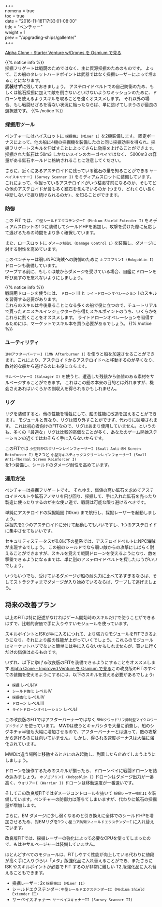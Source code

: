 +++  
nomenu = true  
toc = true  
date = "2016-11-18T17:33:01-08:00"  
title = "ベンチャー"  
weight = 1  
prev = "/upgrading-ships/gallente/"  
+++

<object type="image/svg+xml" data="https://o.smium.org/api/convert/119454/svg/119454-alpha-clone---starter-venture-wdrones.svg?privatetoken=8529239342533574656"><a href="https://o.smium.org/loadout/private/119454/8529239342533574656">Alpha Clone - Starter Venture w/Drones を Osmium で見る</a></object>

{{% notice info %}}  
採掘フリゲートは戦闘のためではなく、主に資源採掘のためのものです。 よって、この船のタレットハードポイントは武器ではなく採掘レーザーによって埋まることになります。  
**武装せずに**残しておきましょう。 アステロイドベルトでの自己防衛のため、もしくは鉱石採掘に加えて敵を倒さないといけないようなミッションのために、ドローンを使えるようスキルを取ることを強くオススメします。 それ以外の場合、もし戦闘せざるを得ない状況に陥ったならば、単に逃げてしまうのが最良の選択肢です。
{{% /notice %}}

### 採掘用ツール

ベンチャーにはハイスロットに `採掘機I (Miner I)` を2機装備します。 固定ボーナスによって、他の船に4機の採掘機を装備したのと同じ採掘効率を得られ、採掘フリゲートスキルを伸ばすことによってさらに効率を上げることができます。 採掘された鉱石は 50m3 しかないメインのカーゴベイではなく、 5000m3 の容量がある鉱石ホールドに格納されることに注意してください。

さらに、近くにあるアステロイドに残っている鉱石の量を知ることができる `サーベイスキャナーI (Survey Scanner I)` をミディアムスロットに装備しています。これによって、今掘っているアステロイドがいつ枯渇寸前になるのか、そしてどの他のアステロイドが最も多く鉱石を含んでいるのか (つまり、どれくらい長く中断しないで掘り続けられるのか) 、を知ることができます。

### 防御

この FIT では、 `中型シールドエクステンダーI (Medium Shield Extender I)` をミディアムスロットの1つに装備してシールドHPを追加し、攻撃を受けた際に反応して逃げるための時間をより多く確保しています。

また、ロースロットに `ダメージ制御I (Damage Control I)` を装備し、ダメージに対する耐性を高めています。

このベンチャーは弱いNPC海賊への防御のために `ホブゴブリンI (Hobgoblin I)` ドローンも装備しています。  
ワープする前に、もしくは敵からダメージを受けている場合、自艦にドローンを呼び戻すのを忘れないようにしましょう。

{{% notice info %}}  
戦闘用ドローンを使うには、 `ドローン` III と `ライトドローンオペレーション` I のスキルを習得する必要があります。  
これらのスキルは今後乗ることになる多くの船で役に立つので、チュートリアルで貰ったミニスキルインジェクターから得たスキルポイントのうち、いくらかをこれらに割くことをオススメします。 ライトドローンオペレーションを習得するためには、マーケットでスキル本を買う必要があるでしょう。
{{% /notice %}}

### ユーティリティ

`1MNアフターバーナーI (1MN Afterburner I)` を使うと船を加速させることができます。これにより、アステロイドからアステロイドへと移動するのが早くなり、敵対的な船から逃げるのにも役に立ちます。

`サルベージャーI (Salvager I)` を使うと、遭遇した残骸から価値のある素材をサルベージすることができます。 これはこの船の本来の目的とは外れますが、機会さえあればいくらかの副収入を得られるかもしれません。

### リグ

リグを装備すると、他の性能を犠牲にして、船の性能に改造を加えることができます。 モジュールと異なり、リグは取り外すことができず、代わりに破壊されます。 これは初心者向けのFITなので、リグはあまり使用していません。というのも、多くの「最適な」リグは比較的高価なことが多く、あなたのゲーム開始ステーションの近くではおそらく手に入らないからです。

このFITでは `小型対EMスクリーンレインフォーサーI (Small Anti-EM Screen Reinforcer I)` を2つと `小型対キネティックスクリーンレインフォーサーI (Small Anti-Thermal Screen Reinforcer I)`  
を1つ装備し、シールドのダメージ耐性を高めています。

### 運用方法

ベンチャーは採掘フリゲートです。 それゆえ、価値の高い鉱石を求めてアステロイドベルトや鉱石アノマリを飛び回り、採掘して、手に入れた鉱石を売ったり製造に使ったりするのが主な使い道で、戦闘は可能な限り避けるべきです。

単純にアステロイドの採掘範囲 (10km) まで航行し、採掘レーザーを起動しましょう。  
採掘先を2つのアステロイドに分けて起動してもいいですし、1つのアステロイドに集中させてもいいです。

セキュリティステータスが0.8以下の星系では、アステロイドベルトにNPC海賊が出現するでしょう。 この船のシールドでなら弱い敵からの攻撃にしばらく耐えることができますが、スキルを覚えて戦闘ドローンを使えるようになり、敵を撃墜できるようになるまでは、単に別のアステロイドベルトを探したほうがいいでしょう。

いつもいつでも、受けているダメージが船の耐久力に比べて多すぎるならば、そしてストラクチャまでダメージが入り始めているならば、ワープして逃げましょう。

## 将来の改善プラン

以上のFITは特に記述がなければゲーム開始時のスキルだけで使うことができるはずで、比較的安価で手に入りやすいモジュールを使っています。

スキルポイントとISKが手に入るにつれて、より強力なモジュールをFITできるようになり、それにより船の性能が上がっていくでしょう。 これらのモジュールはマーケットハブでないと簡単には手に入らないかもしれませんが、買いに行くだけの価値はあるものです。

いずれ、以下に挙げる改良版のFITを装備できるようにすることをオススメします:<object type="image/svg+xml" data="https://o.smium.org/api/convert/118496/svg/118496-alpha-clone---improved-venture.svg?privatetoken=1980229761703608320"><a href="https://o.smium.org/loadout/private/118496/1980229761703608320">Alpha Clone - Improved Venture を Osmium で見る</a></object>この改良版のFITのすべての装備を使えるようにするには、以下のスキルを覚える必要があるでしょう:

* `採掘` レベルIV
* `シールド強化` レベルIV
* `採掘強化` レベルIV
* `ドローン` レベルIII
* `ライトドローンオペレーション` レベルI

この改良版のFITではアフターバーナーではなく `5MNクワッドリフ抑制型マイクロワープドライブ` を使っています。 MWDは使うとキャパシタを大量に消費し、船のシグネチャ半径も大幅に増加させるので、アフターバーナーとは違って、敵の攻撃から逃げるのには向いていません。 しかし、得られる速度ボーナスは大幅に強化されています。

MWDは違う場所に移動するときにのみ起動し、到着したら止めてしまうようにしましょう。

ドローンを操作するためのスキルが揃ったら、ドローンベイに戦闘ドローンを詰め込みましょう。 `ホブゴブリンI (Hobgoblin I)` ドローンはダメージ出力が一番高く、`ウォリアーI (Warrior I)` ドローンは移動速度が一番速いです。

そしてこの改良版FITではダメージコントロールを抜いて `採掘レーザー強化II` を装備しています。ベンチャーの防御力は落ちてしまいますが、代わりに鉱石の採掘量が増加します。

さらに、EM ダメージに少し弱くなるのと引き換えに全体でのシールドHPを増加させるため、対EMリグを1つ `小型コア防衛フィールドエクステンダーI` に入れ替えています。

改良版FITでは、採掘レーザーの強化によって必要なCPUを使ってしまったので、もはやサルベージャーは装備していません。

ほとんどすべてのモジュールは、FITしやすく性能が向上している代わりに値段が高く手に入りづらい「メタ」版強化品に入れ替えることができ、またさらに ISK やスキルポイントが必要で FIT するのが非常に難しい T2 版強化品に入れ替えることもできます。

* 採掘レーザー: 2x `採掘機II (Miner II)`
* シールドエクステンダー: `中型シールドエクステンダーII (Medium Shield Extender II)`
* サーベイスキャナー: `サーベイスキャナーII (Survey Scanner II)`
